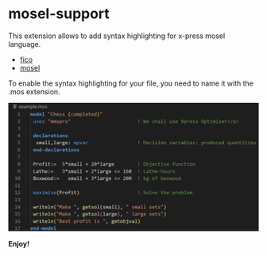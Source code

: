 # mosel-support 

This extension allows to add syntax highlighting for x-press mosel language.
* [fico](https://www.fico.com)
* [mosel](https://www.fico.com/fico-xpress-optimization/docs/latest/moselquickref/dhtml/secmoselqr2.html)

To enable the syntax highlighting for your file, you need to name it with the .mos extension.

![Example](example.png)


**Enjoy!**
